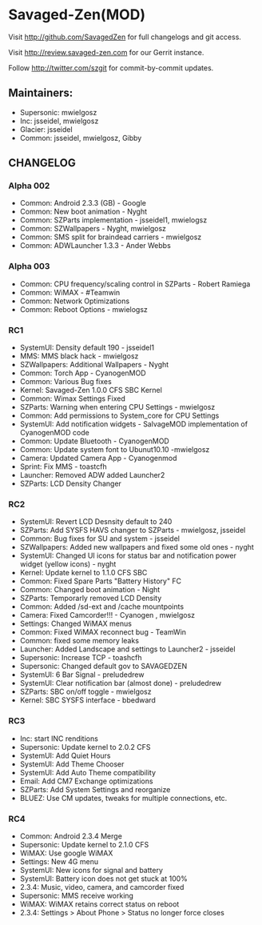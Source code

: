 Savaged-Zen(MOD)
===============

Visit http://github.com/SavagedZen for full changelogs and git access.

Visit http://review.savaged-zen.com for our Gerrit instance.

Follow http://twitter.com/szgit for commit-by-commit updates.

Maintainers:
------------
* Supersonic: mwielgosz
* Inc: jsseidel, mwielgosz
* Glacier: jsseidel
* Common: jsseidel, mwielgosz, Gibby

CHANGELOG
---------
### Alpha 002
* Common: Android 2.3.3 (GB) - Google
* Common: New boot animation - Nyght
* Common: SZParts implementation - jsseidel1, mwielogsz
* Common: SZWallpapers - Nyght, mwielgosz
* Common: SMS split for braindead carriers - mwielgosz
* Common: ADWLauncher 1.3.3 - Ander Webbs

### Alpha 003
* Common: CPU frequency/scaling control in SZParts - Robert Ramiega
* Common: WiMAX - #Teamwin
* Common: Network Optimizations
* Common: Reboot Options - mwielogsz

### RC1
* SystemUI: Density default 190 - jsseidel1
* MMS: MMS black hack - mwielgosz
* SZWallpapers: Additional Wallpapers - Nyght
* Common: Torch App - CyanogenMOD
* Common: Various Bug fixes
* Kernel: Savaged-Zen 1.0.0 CFS SBC Kernel
* Common: Wimax Settings Fixed
* SZParts: Warning when entering CPU Settings - mwielgosz
* Common: Add permissions to System_core for CPU Settings
* SystemUI: Add notification widgets - SalvageMOD implementation of CyanogenMOD code
* Common: Update Bluetooth - CyanogenMOD
* Common: Update system font to Ubunut10.10 -mwielgosz
* Camera: Updated Camera App - Cyanogenmod
* Sprint: Fix MMS - toastcfh
* Launcher: Removed ADW added Launcher2
* SZParts: LCD Density Changer

### RC2
* SystemUI: Revert LCD Desnsity default to 240
* SZParts: Add SYSFS HAVS changer to SZParts - mwielgosz, jsseidel
* Common: Bug fixes for SU and system - jsseidel
* SZWallpapers: Added new wallpapers and fixed some old ones - nyght
* SystemUI: Changed UI icons for status bar and notification power widget (yellow icons) - nyght
* Kernel: Update kernel to 1.1.0 CFS SBC
* Common: Fixed Spare Parts "Battery History" FC
* Common: Changed boot animation - Night
* SZParts: Temporarly removed LCD Density
* Common: Added /sd-ext and /cache mountpoints
* Camera: Fixed Camcorder!!! - Cyanogen , mwielgosz
* Settings: Changed WiMAX menus
* Common: Fixed WiMAX reconnect bug - TeamWin
* Common: fixed some memory leaks
* Launcher: Added Landscape and settings to Launcher2 - jsseidel
* Supersonic: Increase TCP - toashcfh
* Supersonic: Changed default gov to SAVAGEDZEN
* SystemUI: 6 Bar Signal - preludedrew
* SystemUI: Clear notification bar (almost done) - preludedrew
* SZParts: SBC on/off toggle - mwielgosz
* Kernel: SBC SYSFS interface - bbedward

### RC3
* Inc: start INC renditions
* Supersonic: Update kernel to 2.0.2 CFS
* SystemUI: Add Quiet Hours
* SystemUI: Add Theme Chooser
* SystemUI: Add Auto Theme compatibility
* Email: Add CM7 Exchange optimizations
* SZParts: Add System Settings and reorganize
* BLUEZ: Use CM updates, tweaks for multiple connections, etc.

### RC4
* Common: Android 2.3.4 Merge
* Supersonic: Update kernel to 2.1.0 CFS
* WiMAX: Use google WiMAX
* Settings: New 4G menu
* SystemUI: New icons for signal and battery
* SystemUI: Battery icon does not get stuck at 100%
* 2.3.4: Music, video, camera, and camcorder fixed
* Supersonic: MMS receive working
* WiMAX: WiMAX retains correct status on reboot
* 2.3.4: Settings > About Phone > Status no longer force closes
